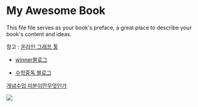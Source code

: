 # My Awesome Book

This file file serves as your book's preface, a great place to describe your book's content and ideas.



참고 : [온라인 그래프 툴](https://www.desmos.com)

- [winner블로그](http://j1w2k3.tistory.com/629)

- [수학중독 블로그](http://mathjk.tistory.com/1922)

[개념수업 미분이란무엇인가](https://www.youtube.com/watch?v=2JvfRLgcmUI)

![](http://i.imgur.com/qL2b0AA.png?1)
